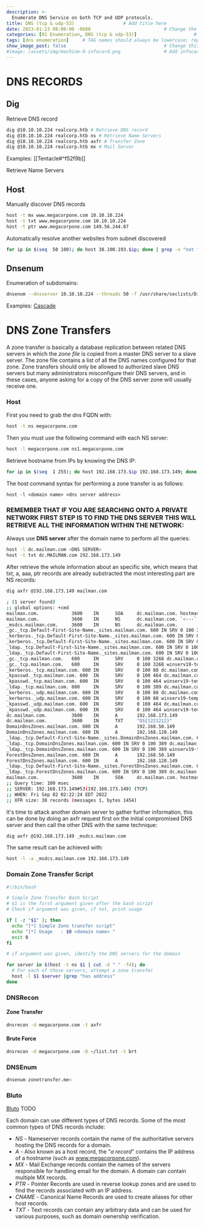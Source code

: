 ```yaml
---
description: >-
  Enumerate DNS Service on both TCP and UDP protocols.
title: DNS (tcp & udp-53)                  # Add title here
date: 2023-01-23 08:00:00 -0600                           # Change the date to match completion date
categories: [01 Enumeration, DNS (tcp & udp-53)]                     # Change Templates to Writeup
tags: [dns enumeration]     # TAG names should always be lowercase; replace template with writeup, and add relevant tags
show_image_post: false                                    # Change this to true
#image: /assets/img/machine-0-infocard.png                # Add infocard image here for post preview image
---
```


# DNS RECORDS

## Dig
Retrieve DNS record
```bash
dig @10.10.10.224 realcorp.htb # Retrieve DNS record
dig @10.10.10.224 realcorp.htb ns # Retrieve Name Servers
dig @10.10.10.224 realcorp.htb axfr # Transfer Zone
dig @10.10.10.224 realcorp.htb mx # Mail Server
```
Examples:
[[Tentacle#^f52f9b]]

Retrieve Name Servers

## Host
Manually discover DNS records
```bash
host -t mx www.megacorpone.com 10.10.10.224
host -t txt www.megacorpone.com 10.10.10.224
host -t ptr www.megacorpone.com 149.56.244.87
```
Automatically resolve another websites from subnet discovered
```bash
for ip in $(seq  50 100); do host 38.100.193.$ip; done | grep -v "not found"
```

## Dnsenum
Enumeration of subdomains:
```bash
dnsenum --dnsserver 10.10.10.224 --threads 50 -f /usr/share/seclists/Discovery/DNS/subdomains-top1million-5000.txt realcorp.htb
```
Examples:
[Cascade](https://shuciran.github.io/posts/Cascade/#fnref:dns-enum)

# DNS Zone Transfers
A zone transfer is basically a database replication between related DNS servers in which the _zone file_ is copied from a master DNS server to a slave server. The zone file contains a list of all the DNS names configured for that zone. Zone transfers should only be allowed to authorized slave DNS servers but many administrators misconfigure their DNS servers, and in these cases, anyone asking for a copy of the DNS server zone will usually receive one.

### Host
First you need to grab the dns FQDN with:
```bash
host -t ns megacorpone.com
```
Then you must use the following command with each NS server:
```bash
host -l megacorpone.com ns1.megacorpone.com
```
Retrieve hostname from IPs by knowing the DNS IP:
```bash
for ip in $(seq  1 255); do host 192.168.173.$ip 192.168.173.149; done
```

The host command syntax for performing a zone transfer is as follows:
```
host -l <domain name> <dns server address>
```

### **REMEMBER THAT IF YOU ARE SEARCHING ONTO A PRIVATE NETWORK FIRST STEP IS TO FIND THE DNS SERVER THIS WILL RETRIEVE ALL THE INFORMATION WITHIN THE NETWORK:**

Always use **DNS server** after the domain name to perform all the queries:
```bash
host -l dc.mailman.com <DNS SERVER>
host -t txt dc.MAILMAN.com 192.168.173.149
```

After retrieve the whole information about an specific site, which means that txt, a, aaa, ptr records are already substracted the most interesting part are NS records:
```bash
dig axfr @192.168.173.149 mailman.com     

; (1 server found)
;; global options: +cmd
mailman.com.            3600    IN      SOA     dc.mailman.com. hostmaster.mailman.com. 158 900 600 86400 3600
mailman.com.            3600    IN      NS      dc.mailman.com. `<---`
_msdcs.mailman.com.     3600    IN      NS      dc.mailman.com.
_gc._tcp.Default-First-Site-Name._sites.mailman.com. 600 IN SRV 0 100 3268 dc.mailman.com.
_kerberos._tcp.Default-First-Site-Name._sites.mailman.com. 600 IN SRV 0 100 88 dc.mailman.com.
_kerberos._tcp.Default-First-Site-Name._sites.mailman.com. 600 IN SRV 0 100 88 winserv19-temp.mailman.com.
_ldap._tcp.Default-First-Site-Name._sites.mailman.com. 600 IN SRV 0 100 389 dc.mailman.com.
_ldap._tcp.Default-First-Site-Name._sites.mailman.com. 600 IN SRV 0 100 389 winserv19-temp.mailman.com.
_gc._tcp.mailman.com.   600     IN      SRV     0 100 3268 dc.mailman.com.
_gc._tcp.mailman.com.   600     IN      SRV     0 100 3268 winserv19-temp.mailman.com.
_kerberos._tcp.mailman.com. 600 IN      SRV     0 100 88 dc.mailman.com.
_kpasswd._tcp.mailman.com. 600  IN      SRV     0 100 464 dc.mailman.com.
_kpasswd._tcp.mailman.com. 600  IN      SRV     0 100 464 winserv19-temp.mailman.com.
_ldap._tcp.mailman.com. 600     IN      SRV     0 100 389 dc.mailman.com.
_kerberos._udp.mailman.com. 600 IN      SRV     0 100 88 dc.mailman.com.
_kerberos._udp.mailman.com. 600 IN      SRV     0 100 88 winserv19-temp.mailman.com.
_kpasswd._udp.mailman.com. 600  IN      SRV     0 100 464 dc.mailman.com.
_kpasswd._udp.mailman.com. 600  IN      SRV     0 100 464 winserv19-temp.mailman.com.
dc.mailman.com.         3600    IN      A       192.168.173.149
dc.mailman.com.         3600    IN      TXT     "OS{1221212}"
DomainDnsZones.mailman.com. 600 IN      A       192.168.50.149
DomainDnsZones.mailman.com. 600 IN      A       192.168.120.149
_ldap._tcp.Default-First-Site-Name._sites.DomainDnsZones.mailman.com. 600 IN SRV 0 100 389 dc.mailman.com.
_ldap._tcp.DomainDnsZones.mailman.com. 600 IN SRV 0 100 389 dc.mailman.com.
_ldap._tcp.DomainDnsZones.mailman.com. 600 IN SRV 0 100 389 winserv19-temp.mailman.com.
ForestDnsZones.mailman.com. 600 IN      A       192.168.50.149
ForestDnsZones.mailman.com. 600 IN      A       192.168.120.149
_ldap._tcp.Default-First-Site-Name._sites.ForestDnsZones.mailman.com. 600 IN SRV 0 100 389 dc.mailman.com.
_ldap._tcp.ForestDnsZones.mailman.com. 600 IN SRV 0 100 389 dc.mailman.com.
mailman.com.            3600    IN      SOA     dc.mailman.com. hostmaster.mailman.com. 158 900 600 86400 3600
;; Query time: 100 msec
;; SERVER: 192.168.173.149#53(192.168.173.149) (TCP)
;; WHEN: Fri Sep 02 02:22:24 EDT 2022
;; XFR size: 30 records (messages 1, bytes 1454)

```

It's time to attack another domain server to gather further information, this can be done by doing an axfr request first on the initial compromised DNS server and then call the other DNS with the same technique:
```bash
dig axfr @192.168.173.149 _msdcs.mailman.com
```
The same result can be achieved with:
```bash
host -l -a _msdcs.mailman.com 192.168.173.149
```

### Domain Zone Transfer Script
```bash
#!/bin/bash

# Simple Zone Transfer Bash Script
# $1 is the first argument given after the bash script
# Check if argument was given, if not, print usage

if [ -z "$1" ]; then
  echo "[*] Simple Zone transfer script"
  echo "[*] Usage   : $0 <domain name> "
  exit 0
fi

# if argument was given, identify the DNS servers for the domain

for server in $(host -t ns $1 | cut -d " " -f4); do
  # For each of these servers, attempt a zone transfer
  host -l $1 $server |grep "has address"
done
```

### DNSRecon
#### Zone Transfer
```bash
dnsrecon -d megacorpone.com -t axfr
```
#### Brute Force
```bash
dnsrecon -d megacorpone.com -D ~/list.txt -t brt
```

### DNSEnum
```bash
dnsenum zonetransfer.me<
```

### Bluto
[Bluto](https://github.com/darryllane/Bluto)
TODO

Each domain can use different types of DNS records. Some of the most common types of DNS records include:

-   _NS_ - Nameserver records contain the name of the authoritative servers hosting the DNS records for a domain.
-   _A_ - Also known as a host record, the "_a record_" contains the IP address of a hostname (such as www.megacorpone.com).
-   _MX_ - Mail Exchange records contain the names of the servers responsible for handling email for the domain. A domain can contain multiple MX records.
-   _PTR_ - Pointer Records are used in reverse lookup zones and are used to find the records associated with an IP address.
-   _CNAME_ - Canonical Name Records are used to create aliases for other host records.
-   _TXT_ - Text records can contain any arbitrary data and can be used for various purposes, such as domain ownership verification.

